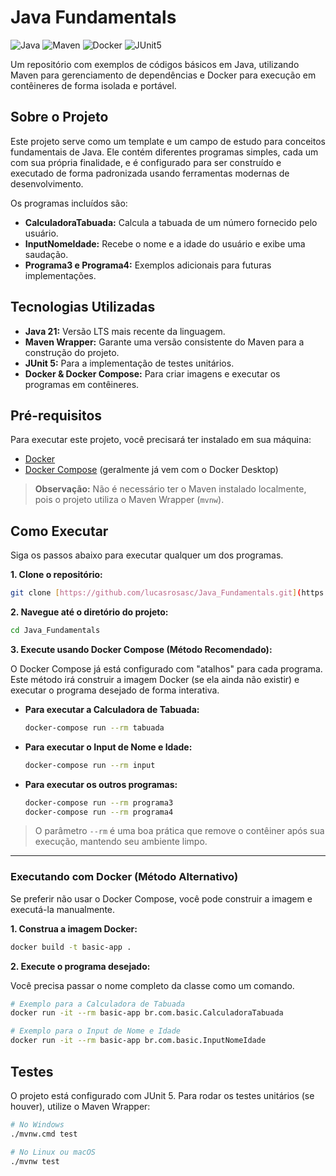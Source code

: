 # Java Fundamentals

![Java](https://img.shields.io/badge/Java-21-blue?logo=openjdk)
![Maven](https://img.shields.io/badge/Maven-3.9-red?logo=apachemaven)
![Docker](https://img.shields.io/badge/Docker-blue?logo=docker)
![JUnit5](https://img.shields.io/badge/JUnit-5-green?logo=junit5)

Um repositório com exemplos de códigos básicos em Java, utilizando Maven para gerenciamento de dependências e Docker para execução em contêineres de forma isolada e portável.

## Sobre o Projeto

Este projeto serve como um template e um campo de estudo para conceitos fundamentais de Java. Ele contém diferentes programas simples, cada um com sua própria finalidade, e é configurado para ser construído e executado de forma padronizada usando ferramentas modernas de desenvolvimento.

Os programas incluídos são:
* **CalculadoraTabuada:** Calcula a tabuada de um número fornecido pelo usuário.
* **InputNomeIdade:** Recebe o nome e a idade do usuário e exibe uma saudação.
* **Programa3 e Programa4:** Exemplos adicionais para futuras implementações.

## Tecnologias Utilizadas

* **Java 21:** Versão LTS mais recente da linguagem.
* **Maven Wrapper:** Garante uma versão consistente do Maven para a construção do projeto.
* **JUnit 5:** Para a implementação de testes unitários.
* **Docker & Docker Compose:** Para criar imagens e executar os programas em contêineres.

## Pré-requisitos

Para executar este projeto, você precisará ter instalado em sua máquina:
* [Docker](https://www.docker.com/get-started)
* [Docker Compose](https://docs.docker.com/compose/install/) (geralmente já vem com o Docker Desktop)

> **Observação:** Não é necessário ter o Maven instalado localmente, pois o projeto utiliza o Maven Wrapper (`mvnw`).

## Como Executar

Siga os passos abaixo para executar qualquer um dos programas.

**1. Clone o repositório:**
```sh
git clone [https://github.com/lucasrosasc/Java_Fundamentals.git](https://github.com/lucasrosasc/Java_Fundamentals.git)
```

**2. Navegue até o diretório do projeto:**
```sh
cd Java_Fundamentals
```

**3. Execute usando Docker Compose (Método Recomendado):**

O Docker Compose já está configurado com "atalhos" para cada programa. Este método irá construir a imagem Docker (se ela ainda não existir) e executar o programa desejado de forma interativa.

* **Para executar a Calculadora de Tabuada:**
    ```sh
    docker-compose run --rm tabuada
    ```

* **Para executar o Input de Nome e Idade:**
    ```sh
    docker-compose run --rm input
    ```

* **Para executar os outros programas:**
    ```sh
    docker-compose run --rm programa3
    docker-compose run --rm programa4
    ```

> O parâmetro `--rm` é uma boa prática que remove o contêiner após sua execução, mantendo seu ambiente limpo.

---
### Executando com Docker (Método Alternativo)

Se preferir não usar o Docker Compose, você pode construir a imagem e executá-la manualmente.

**1. Construa a imagem Docker:**
```sh
docker build -t basic-app .
```

**2. Execute o programa desejado:**

Você precisa passar o nome completo da classe como um comando.

```sh
# Exemplo para a Calculadora de Tabuada
docker run -it --rm basic-app br.com.basic.CalculadoraTabuada

# Exemplo para o Input de Nome e Idade
docker run -it --rm basic-app br.com.basic.InputNomeIdade
```

## Testes

O projeto está configurado com JUnit 5. Para rodar os testes unitários (se houver), utilize o Maven Wrapper:

```sh
# No Windows
./mvnw.cmd test

# No Linux ou macOS
./mvnw test
```
